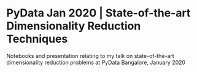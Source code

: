 # PyData Jan 2020 | State-of-the-art Dimensionality Reduction Techniques
Notebooks and presentation relating to my talk on state-of-the-art dimensionality reduction problems at PyData Bangalore, January 2020 
